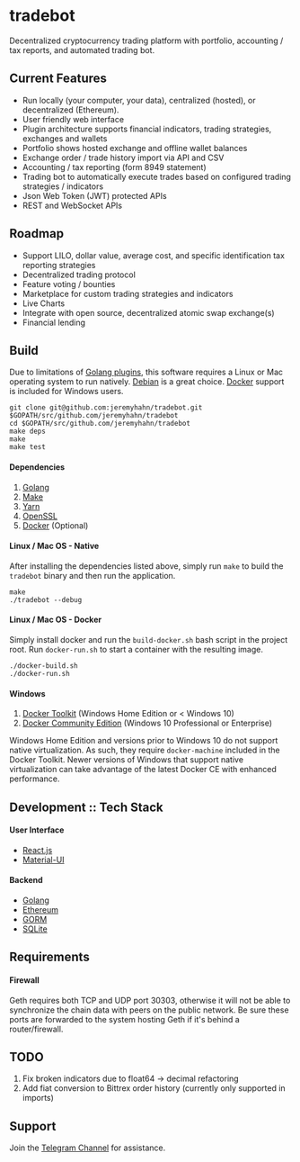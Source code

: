 # tradebot

Decentralized cryptocurrency trading platform with portfolio, accounting / tax reports, and automated trading bot.


## Current Features
* Run locally (your computer, your data), centralized (hosted), or decentralized (Ethereum).
* User friendly web interface
* Plugin architecture supports financial indicators, trading strategies, exchanges and wallets
* Portfolio shows hosted exchange and offline wallet balances
* Exchange order / trade history import via API and CSV
* Accounting / tax reporting (form 8949 statement)
* Trading bot to automatically execute trades based on configured trading strategies / indicators
* Json Web Token (JWT) protected APIs
* REST and WebSocket APIs


## Roadmap
* Support LILO, dollar value, average cost, and specific identification tax reporting strategies
* Decentralized trading protocol
* Feature voting / bounties
* Marketplace for custom trading strategies and indicators
* Live Charts
* Integrate with open source, decentralized atomic swap exchange(s)
* Financial lending


## Build

Due to limitations of [Golang plugins](https://golang.org/pkg/plugin/), this software requires a Linux or Mac operating system to run natively. [Debian](https://www.debian.org/) is a great choice. [Docker](https://www.docker.com/) support is included for Windows users.


    git clone git@github.com:jeremyhahn/tradebot.git $GOPATH/src/github.com/jeremyhahn/tradebot
    cd $GOPATH/src/github.com/jeremyhahn/tradebot
    make deps
    make
    make test


#### Dependencies

1. [Golang](https://golang.org/)
2. [Make](https://www.gnu.org/software/make/)
3. [Yarn](https://yarnpkg.com/lang/en/docs/install/)
4. [OpenSSL](https://www.openssl.org/)
5. [Docker](https://www.docker.com/) (Optional)


#### Linux / Mac OS - Native

After installing the dependencies listed above, simply run `make` to build the `tradebot` binary and then run the application.

    make
    ./tradebot --debug


#### Linux / Mac OS - Docker

Simply install docker and run the `build-docker.sh` bash script in the project root. Run `docker-run.sh` to start a container with the resulting image.

    ./docker-build.sh
    ./docker-run.sh


#### Windows

1. [Docker Toolkit](https://docs.docker.com/toolbox/toolbox_install_windows/) (Windows Home Edition or < Windows 10)
2. [Docker Community Edition](https://store.docker.com/editions/community/docker-ce-desktop-windows) (Windows 10 Professional or Enterprise)

Windows Home Edition and versions prior to Windows 10 do not support native virtualization. As such, they require `docker-machine` included in the Docker Toolkit. Newer versions of Windows that support native virtualization can take advantage of the latest Docker CE with enhanced performance.


## Development :: Tech Stack


#### User Interface
* [React.js](https://reactjs.org/)
* [Material-UI](https://material-ui-next.com/)


#### Backend
* [Golang](https://golang.org/)
* [Ethereum](https://www.ethereum.org/)
* [GORM](http://gorm.io/)
* [SQLite](https://www.sqlite.org/)


## Requirements


#### Firewall

Geth requires both TCP and UDP port 30303, otherwise it will not be able to synchronize the chain data with peers on the public network. Be sure these ports are forwarded to the system hosting Geth if it's behind a router/firewall.


## TODO

1. Fix broken indicators due to float64 -> decimal refactoring
2. Add fiat conversion to Bittrex order history (currently only supported in imports)


## Support

Join the [Telegram Channel](https://t.me/joinchat/AAAAAE3ha9a8OpK4bJFomQ) for assistance.

